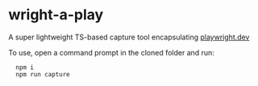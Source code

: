 # wright-a-play
A super lightweight TS-based capture tool encapsulating [playwright.dev](https://playwright.dev/)

To use, open a command prompt in the cloned folder and run:
```
  npm i
  npm run capture
```
